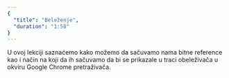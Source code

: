```yaml
---
{
  "title": "Beleženje",
  "duration": "1:58"
}
---
```


U ovoj lekciji saznaćemo kako možemo da sačuvamo nama bitne reference kao i način na koji da ih sačuvamo da bi se prikazale u traci  obeleživača u okviru Google Chrome pretraživača.
